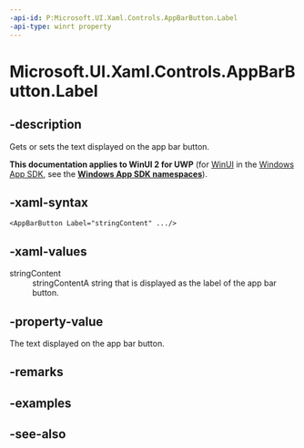 ```yaml
---
-api-id: P:Microsoft.UI.Xaml.Controls.AppBarButton.Label
-api-type: winrt property
---
```


<!-- Property syntax
public string Label { get;  set; }
-->

# Microsoft.UI.Xaml.Controls.AppBarButton.Label

## -description

Gets or sets the text displayed on the app bar button.

**This documentation applies to WinUI 2 for UWP** (for [WinUI](/windows/apps/winui/winui3/) in the [Windows App SDK](/windows/apps/windows-app-sdk/), see the **[Windows App SDK namespaces](/windows/windows-app-sdk/api/winrt/)**).

## -xaml-syntax

```xaml
<AppBarButton Label="stringContent" .../>
```

## -xaml-values

<dl><dt>stringContent</dt><dd>stringContentA string that is displayed as the label of the app bar button.</dd>
</dl>

## -property-value

The text displayed on the app bar button.

## -remarks

## -examples

## -see-also
